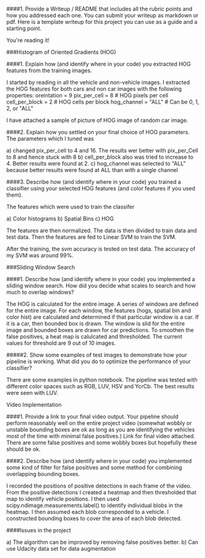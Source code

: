 ####1. Provide a Writeup / README that includes all the rubric points and how you addressed each one. You can submit your writeup as markdown or pdf. Here is a template writeup for this project you can use as a guide and a starting point.

You're reading it!

###Histogram of Oriented Gradients (HOG)

####1. Explain how (and identify where in your code) you extracted HOG features from the training images.

I started by reading in all the vehicle and non-vehicle images. I extracted the HOG features for both cars and non car images with the following properties:
oreintation = 9
pix_per_cell = 8 # HOG pixels per cell
cell_per_block = 2 # HOG cells per block
hog_channel = "ALL" # Can be 0, 1, 2, or "ALL"

I have attached a sample of picture of HOG image of random car image.

####2. Explain how you settled on your final choice of HOG parameters.
The parameters which I tuned was

a) changed pix_per_cell to 4 and 16. The results wer better with pix_per_Cell to 8 and hence stuck with 8
b) cell_per_block also was tried to increase to 4. Better results were found at 2.
c) hog_channel was selected to "ALL" because better results were found at ALL than with a single channel


####3. Describe how (and identify where in your code) you trained a classifier using your selected HOG features (and color features if you used them).

The features which were used to train the classifer

a) Color histograms
b) Spatial Bins
c) HOG

The features are then normalized. The data is then divided to train data and test data. Then the features are fed to Linear SVM to train the SVM.

After the training, the svm accuracy is tested on test data. The accuracy of my SVM was around 99%.


###Sliding Window Search

####1. Describe how (and identify where in your code) you implemented a sliding window search. How did you decide what scales to search and how much to overlap windows?

The HOG is calculated for the entire image. A series of windows are defined for the entire image. For each window, the features (hogs, spatial bin and color hist) are calculated
and determined if that particular window is a car. If it is a car, then bounded box is drawn. The window is slid for the entire image and bounded boxes are drawn for car predictions. To smoothen the false positives, a heat map is calulcated and thresholded. The current values for threshold are 9 out of 10 images.

#####2. Show some examples of test images to demonstrate how your pipeline is working. What did you do to optimize the performance of your classifier?

There are some examples in python notebook. The pipeline was tested with different color spaces such as RGB, LUV, HSV and YcrCb. The best results were seen with LUV.



Video Implementation

####1. Provide a link to your final video output. Your pipeline should perform reasonably well on the entire project video (somewhat wobbly or unstable bounding boxes are ok as long as you are identifying the vehicles most of the time with minimal false positives.)
Link for final video attached. There are some false positives and some wobbly boxes but hopefully these should be ok.


####2. Describe how (and identify where in your code) you implemented some kind of filter for false positives and some method for combining overlapping bounding boxes.

I recorded the positions of positive detections in each frame of the video. From the positive detections I created a heatmap and then thresholded that map to identify vehicle positions. I then used scipy.ndimage.measurements.label() to identify individual blobs in the heatmap. I then assumed each blob corresponded to a vehicle. I constructed bounding boxes to cover the area of each blob detected.

####Issues in the project

a) The algorithm can be improved by removing false positives better.
b) Can use Udacity data set for data augmentation






